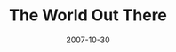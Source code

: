 ---
layout: music 
title: "The World Out There"
date: 2007-10-30 
description: "Freedom series music"
sc-permalink-url: "http://soundcloud.com/crdschurch/the-world-out-there"
audio: "http://s3.amazonaws.com/crossroads-media/music/audio/SONG-The_World_Out_There.mp3"
audio-duration: "03:54"
src: "http://s3.amazonaws.com/crossroads-media/images/WorldOutThereSML.jpg"
---